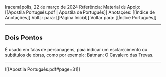 Iracemápolis, 22 de março de 2024
Referência:
Material de Apoio: [[Apostila Português.pdf | Apostila de Português]]
Anotações: [[Índice de Anotações]]
Voltar para: [[Página Inicial]]
Voltar para: [[Índice Português]]
___________________
## Dois Pontos
É usado em falas de personagens, para indicar um esclarecimento ou subtítulos de obras, como por exemplo: Batman: O Cavaleiro das Trevas.

___________________

![[Apostila Português.pdf#page=31]]
